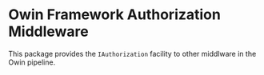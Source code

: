 # Owin Framework Authorization Middleware
This package provides the `IAuthorization` facility to other middlware in the Owin pipeline.
